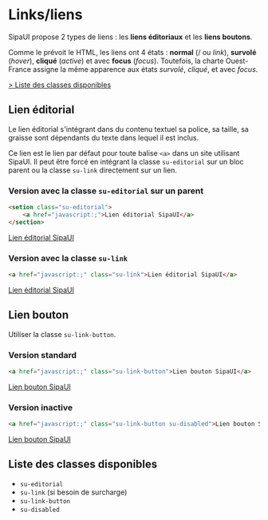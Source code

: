 # Links/liens

SipaUI propose 2 types de liens&nbsp;: les **liens éditoriaux** et les **liens boutons**.

Comme le prévoit le HTML, les liens ont 4 états&nbsp;: **normal** (/ ou *link*), **survolé** (*hover*), **cliqué** (*active*) et avec **focus** (*focus*). Toutefois, la charte Ouest-France assigne la même apparence aux états *survolé*, *cliqué*, et avec *focus*.

<a href="#liste-classes" target="_self" class="su-link">&gt;&nbsp;Liste des classes disponibles</a>

<!-- STORY -->

## Lien éditorial

Le lien éditorial s'intégrant dans du contenu textuel sa police, sa taille, sa graisse sont dépendants du texte dans lequel il est inclus.

Ce lien est le lien par défaut pour toute balise `<a>` dans un site utilisant SipaUI. Il peut être forcé en intégrant la classe `su-editorial` sur un bloc parent ou la classe `su-link` directement sur un lien.

### Version avec la classe `su-editorial` sur un parent
```html
<setion class="su-editorial">
	<a href="javascript:;">Lien éditorial SipaUI</a>
</section>
```
<section class="su-editorial">
	<a href="javascript:;">Lien éditorial SipaUI</a>
</section>

### Version avec la classe `su-link`
```html
<a href="javascript:;" class="su-link">Lien éditorial SipaUI</a>
```
<a href="javascript:;" class="su-link">Lien éditorial SipaUI</a>


## Lien bouton

Utiliser la classe `su-link-button`.

### Version standard
```html
<a href="javascript:;" class="su-link-button">Lien bouton SipaUI</a>
```
<a href="javascript:;" class="su-link-button">Lien bouton SipaUI</a>

### Version inactive
```html
<a href="javascript:;" class="su-link-button su-disabled">Lien bouton SipaUI</a>
```
<a href="javascript:;" class="su-link-button su-disabled">Lien bouton SipaUI</a>

<div id="liste-classes">

## Liste des classes disponibles
- `su-editorial`
- `su-link` (si besoin de surcharge)
- `su-link-button`
- `su-disabled`

</div>
